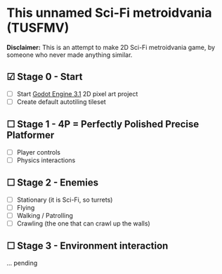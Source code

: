 # This unnamed Sci-Fi metroidvania (TUSFMV)
**Disclaimer:** This is an attempt to make 2D Sci-Fi metroidvania game, by someone who never made anything similar.

## &#9745; Stage 0 - Start
-   [ ] Start [Godot Engine 3.1](https://godotengine.org/) 2D pixel art project
-   [ ] Create default autotiling tileset

## &#9744; Stage 1 - 4P = Perfectly Polished Precise Platformer
- [ ] Player controls
- [ ] Physics interactions

## &#9744; Stage 2 - Enemies
- [ ] Stationary (it is Sci-Fi, so turrets)
-   [ ] Flying 
- [ ] Walking / Patrolling
- [ ] Crawling (the one that can crawl up the walls)

## &#9744; Stage 3 - Environment interaction
... pending

